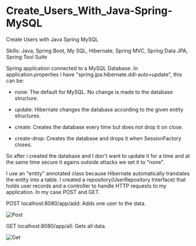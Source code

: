 # Create_Users_With_Java-Spring-MySQL
Create Users with Java Spring MySQL

Skills: Java, Spring Boot, My SQL, Hibernate, Spring MVC, Spring Data JPA, Spring Tool Suite

Spring application connected to a MySQL Database. In application.properties I have "spring.jpa.hibernate.ddl-auto=update", this can be:

- none: The default for MySQL. No change is made to the database structure.

- update: Hibernate changes the database according to the given entity structures.

- create: Creates the database every time but does not drop it on close.

- create-drop: Creates the database and drops it when SessionFactory closes.

So after i created the database and I don't want to update it for a time and at the same time secure it agains outside attacks we set it to "none".

I use an "entity" annotated class because Hibernate automatically translates the entity into a table. I created a repository(UserRepository Interface) that holds user records and a controller to handle HTTP requests to my application. In my case POST and GET.

POST localhost:8080/app/add: Adds one user to the data.

![Post](https://github.com/louissardaru/Create_Users_With_Java-Spring-MySQL/assets/119102199/db868c3a-8068-4ee0-a0cf-31129f45bd7f)


GET localhost:8080/app/all: Gets all data. 

![Get](https://github.com/louissardaru/Create_Users_With_Java-Spring-MySQL/assets/119102199/f729dfa4-0f21-4674-abe6-1699250acc02)
